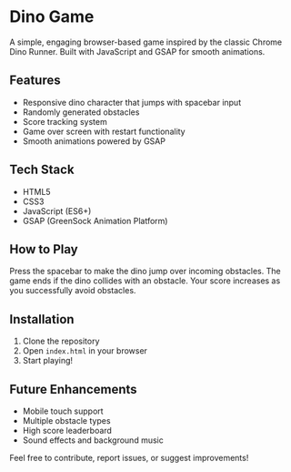 # Dino Game

A simple, engaging browser-based game inspired by the classic Chrome Dino Runner. Built with JavaScript and GSAP for smooth animations.

## Features

- Responsive dino character that jumps with spacebar input
- Randomly generated obstacles
- Score tracking system
- Game over screen with restart functionality
- Smooth animations powered by GSAP

## Tech Stack

- HTML5
- CSS3
- JavaScript (ES6+)
- GSAP (GreenSock Animation Platform)

## How to Play

Press the spacebar to make the dino jump over incoming obstacles. The game ends if the dino collides with an obstacle. Your score increases as you successfully avoid obstacles.

## Installation

1. Clone the repository
2. Open `index.html` in your browser
3. Start playing!

## Future Enhancements

- Mobile touch support
- Multiple obstacle types
- High score leaderboard
- Sound effects and background music

Feel free to contribute, report issues, or suggest improvements!
